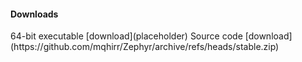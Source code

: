 #### Downloads
<td>64-bit executable [download](placeholder)</td>

<td>Source code [download](https://github.com/mqhirr/Zephyr/archive/refs/heads/stable.zip)</td>
